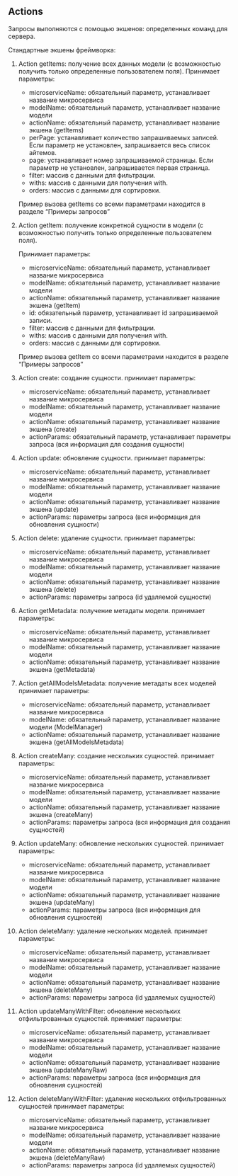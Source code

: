 ## Actions

Запросы выполняются с помощью экшенов: определенных команд для сервера.

Стандартные экшены фреймворка:

1. Action getItems: получение всех данных модели (с возможностью получить только определенные пользователем поля).
    Принимает параметры:
    - microserviceName: обязательный параметр, устанавливает название микросервиса
    - modelName: обязательный параметр, устанавливает название модели
    - actionName: обязательный параметр, устанавливает название экшена (getItems)
    - perPage: устанавливает количество запрашиваемых записей. Если параметр не установлен, запрашивается весь список айтемов.
    <!-- можно как-нибудь слово айтемы на русскоязычный аналог? -->
    - page: устанавливает номер запрашиваемой страницы. Если параметр не установлен, запрашивается первая страница.
    - filter: массив с данными для фильтрации.
    - withs: массив с данными для получения with. 
    - orders: массив с данными для сортировки.

    Пример вызова getItems со всеми параметрами находится в разделе “Примеры запросов”
    
2. Action getItem: получение конкретной сущности в модели (с возможностью получить только определенные пользователем поля).

    Принимает параметры:
    - microserviceName: обязательный параметр, устанавливает название микросервиса
    - modelName: обязательный параметр, устанавливает название модели
    - actionName: обязательный параметр, устанавливает название экшена (getItem)
    - id: обязательный параметр, устанавливает id запрашиваемой записи.
    - filter: массив с данными для фильтрации. 
    - withs: массив с данными для получения with. 
    - orders: массив с данными для сортировки. 

    Пример вызова getItem со всеми параметрами находится в разделе “Примеры запросов”
3. Action create: создание сущности.
    принимает параметры:
    - microserviceName: обязательный параметр, устанавливает название микросервиса
    - modelName: обязательный параметр, устанавливает название модели
    - actionName: обязательный параметр, устанавливает название экшена (create)
    - actionParams: обязательный параметр, устанавливает параметры запроса (вся информация для создания сущности)
4. Action update: обновление сущности.
    принимает параметры:
    - microserviceName: обязательный параметр, устанавливает название микросервиса
    - modelName: обязательный параметр, устанавливает название модели
    - actionName: обязательный параметр, устанавливает название экшена (update)
    - actionParams: параметры запроса (вся информация для обновления сущности)
5. Action delete: удаление сущности.
    принимает параметры:
    - microserviceName: обязательный параметр, устанавливает название микросервиса
    - modelName: обязательный параметр, устанавливает название модели
    - actionName: обязательный параметр, устанавливает название экшена (delete)
    - actionParams: параметры запроса (id удаляемой сущности)
6. Action getMetadata: получение метадаты модели.
    принимает параметры:
    - microserviceName: обязательный параметр, устанавливает название микросервиса
    - modelName: обязательный параметр, устанавливает название модели
    - actionName: обязательный параметр, устанавливает название экшена (getMetadata)
7. Action getAllModelsMetadata: получение метадаты всех моделей
    принимает параметры:
    - microserviceName: обязательный параметр, устанавливает название микросервиса
    - modelName: обязательный параметр, устанавливает название модели (ModelManager)
    <!-- не совсем понятно зачем в getAll название модели -->
    - actionName: обязательный параметр, устанавливает название экшена (getAllModelsMetadata)
8. Action createMany: создание нескольких сущностей.
    принимает параметры:
    - microserviceName: обязательный параметр, устанавливает название микросервиса
    - modelName: обязательный параметр, устанавливает название модели
    - actionName: обязательный параметр, устанавливает название экшена (createMany)
    - actionParams: параметры запроса (вся информация для создания сущностей)
9. Action updateMany: обновление нескольких сущностей.
    принимает параметры:
    - microserviceName: обязательный параметр, устанавливает название микросервиса
    - modelName: обязательный параметр, устанавливает название модели
    - actionName: обязательный параметр, устанавливает название экшена (updateMany)
    - actionParams: параметры запроса (вся информация для обновления сущностей)
10. Action deleteMany: удаление нескольких моделей.
    принимает параметры:
    - microserviceName: обязательный параметр, устанавливает название микросервиса
    - modelName: обязательный параметр, устанавливает название модели
    - actionName: обязательный параметр, устанавливает название экшена (deleteMany)
    - actionParams: параметры запроса (id удаляемых сущностей)
11. Action updateManyWithFilter: обновление нескольких отфильтрованных сущностей.
    принимает параметры:
    - microserviceName: обязательный параметр, устанавливает название микросервиса
    - modelName: обязательный параметр, устанавливает название модели
    - actionName: обязательный параметр, устанавливает название экшена (updateManyRaw)
    - actionParams: параметры запроса (вся информация для обновления сущностей)
12. Action deleteManyWithFilter: удаление нескольких отфильтрованных сущностей
    принимает параметры:
    - microserviceName: обязательный параметр, устанавливает название микросервиса
    - modelName: обязательный параметр, устанавливает название модели
    - actionName: обязательный параметр, устанавливает название экшена (deleteManyRaw)
    - actionParams: параметры запроса (id удаляемых сущностей)
